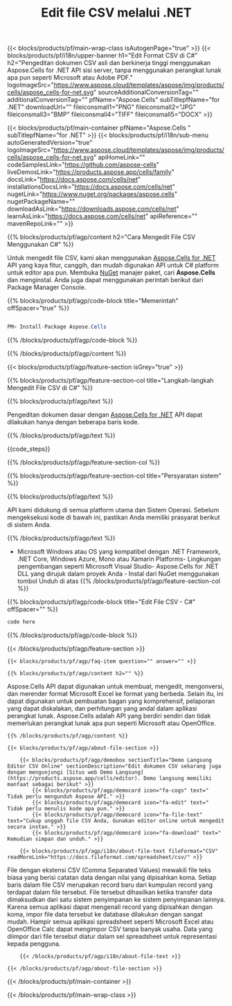 ﻿---
title: Edit file CSV melalui .NET 
url: /id/net/editor/csv/ 
description: C# kode sumber untuk mengedit dokumen CSV pada .NET Framework, .NET Core, Windows Azure, Mono atau Xamarin Platforms.
---
{{< blocks/products/pf/main-wrap-class isAutogenPage="true" >}}
{{< blocks/products/pf/i18n/upper-banner h1="Edit Format CSV di C#" h2="Pengeditan dokumen CSV asli dan berkinerja tinggi menggunakan Aspose.Cells for .NET API sisi server, tanpa menggunakan perangkat lunak apa pun seperti Microsoft atau Adobe PDF." logoImageSrc="https://www.aspose.cloud/templates/aspose/img/products/cells/aspose_cells-for-net.svg" sourceAdditionalConversionTag="" additionalConversionTag="" pfName="Aspose.Cells" subTitlepfName="for .NET" downloadUrl="" fileiconsmall1="PNG" fileiconsmall2="JPG" fileiconsmall3="BMP" fileiconsmall4="TIFF" fileiconsmall5="DOCX" >}}

{{< blocks/products/pf/main-container pfName="Aspose.Cells " subTitlepfName="for .NET" >}}
{{< blocks/products/pf/i18n/sub-menu autoGeneratedVersion="true" logoImageSrc="https://www.aspose.cloud/templates/aspose/img/products/cells/aspose_cells-for-net.svg" apiHomeLink="" codeSamplesLink="https://github.com/aspose-cells" liveDemosLink="https://products.aspose.app/cells/family" docsLink="https://docs.aspose.com/cells/net" installationsDocsLink="https://docs.aspose.com/cells/net" nugetLink="https://www.nuget.org/packages/aspose.cells" nugetPackageName="" downloadAsLink="https://downloads.aspose.com/cells/net" learnAsLink="https://docs.aspose.com/cells/net" apiReference="" mavenRepoLink="" >}}

{{% blocks/products/pf/agp/content h2="Cara Mengedit File CSV Menggunakan C#" %}}

Untuk mengedit file CSV, kami akan menggunakan <a href="https://products.aspose.com/cells/net">Aspose.Cells for .NET</a> API yang kaya fitur, canggih, dan mudah digunakan API untuk C# platform untuk editor apa pun. Membuka <a href="https://www.nuget.org/packages/aspose.cells">NuGet</a> manajer paket, cari <b>Aspose.Cells</b> dan menginstal. Anda juga dapat menggunakan perintah berikut dari Package Manager Console.

{{% blocks/products/pf/agp/code-block title="Memerintah" offSpacer="true" %}}

```cs

PM> Install-Package Aspose.Cells


```

{{% /blocks/products/pf/agp/code-block %}}

{{% /blocks/products/pf/agp/content %}}

{{< blocks/products/pf/agp/feature-section isGrey="true" >}}

{{% blocks/products/pf/agp/feature-section-col title="Langkah-langkah Mengedit File CSV di C#" %}}

{{% blocks/products/pf/agp/text %}}

 Pengeditan dokumen dasar dengan
 [Aspose.Cells for .NET](https://products.aspose.com/cells/net) 
 API dapat dilakukan hanya dengan beberapa baris kode.

{{% /blocks/products/pf/agp/text %}}

{{code_steps}}

{{% /blocks/products/pf/agp/feature-section-col %}}

{{% blocks/products/pf/agp/feature-section-col title="Persyaratan sistem" %}}

{{% blocks/products/pf/agp/text %}}

 API kami didukung di semua platform utama dan Sistem Operasi. Sebelum mengeksekusi kode di bawah ini, pastikan Anda memiliki prasyarat berikut di sistem Anda.

{{% /blocks/products/pf/agp/text %}}

- Microsoft Windows atau OS yang kompatibel dengan .NET Framework, .NET Core, Windows Azure, Mono atau Xamarin Platforms- Lingkungan pengembangan seperti Microsoft Visual Studio- Aspose.Cells for .NET DLL yang dirujuk dalam proyek Anda - Instal dari NuGet menggunakan tombol Unduh di atas
{{% /blocks/products/pf/agp/feature-section-col %}}

{{% blocks/products/pf/agp/code-block title="Edit File CSV - C#" offSpacer="" %}}

```cs
code here


```

{{% /blocks/products/pf/agp/code-block %}}

{{< /blocks/products/pf/agp/feature-section >}}

    {{< blocks/products/pf/agp/faq-item question="" answer="" >}}
 

<!-- aboutfile Starts -->

    {{% blocks/products/pf/agp/content h2="" %}}

Aspose.Cells API dapat digunakan untuk membuat, mengedit, mengonversi, dan merender format Microsoft Excel ke format yang berbeda. Selain itu, ini dapat digunakan untuk pembuatan bagan yang komprehensif, pelaporan yang dapat diskalakan, dan perhitungan yang andal dalam aplikasi perangkat lunak. Aspose.Cells adalah API yang berdiri sendiri dan tidak memerlukan perangkat lunak apa pun seperti Microsoft atau OpenOffice.    



    {{% /blocks/products/pf/agp/content %}}

    {{< blocks/products/pf/agp/about-file-section >}}

        {{< blocks/products/pf/agp/demobox sectionTitle="Demo Langsung Editor CSV Online" sectionDescription="Edit dokumen CSV sekarang juga dengan mengunjungi [Situs web Demo Langsung](https://products.aspose.app/cells/editor). Demo langsung memiliki manfaat sebagai berikut" >}}
            {{< blocks/products/pf/agp/democard icon="fa-cogs" text=" Tidak perlu mengunduh Aspose API." >}}
            {{< blocks/products/pf/agp/democard icon="fa-edit" text=" Tidak perlu menulis kode apa pun." >}}
            {{< blocks/products/pf/agp/democard icon="fa-file-text" text="Cukup unggah file CSV Anda, Gunakan editor online untuk mengedit secara instan." >}}
            {{< blocks/products/pf/agp/democard icon="fa-download" text=" Kemudian simpan dan unduh." >}}

        {{< blocks/products/pf/agp/i18n/about-file-text fileFormat="CSV" readMoreLink="https://docs.fileformat.com/spreadsheet/csv/" >}}
File dengan ekstensi CSV (Comma Separated Values) mewakili file teks biasa yang berisi catatan data dengan nilai yang dipisahkan koma. Setiap baris dalam file CSV merupakan record baru dari kumpulan record yang terdapat dalam file tersebut. File tersebut dihasilkan ketika transfer data dimaksudkan dari satu sistem penyimpanan ke sistem penyimpanan lainnya. Karena semua aplikasi dapat mengenali record yang dipisahkan dengan koma, impor file data tersebut ke database dilakukan dengan sangat mudah. Hampir semua aplikasi spreadsheet seperti Microsoft Excel atau OpenOffice Calc dapat mengimpor CSV tanpa banyak usaha. Data yang diimpor dari file tersebut diatur dalam sel spreadsheet untuk representasi kepada pengguna. 

        {{< /blocks/products/pf/agp/i18n/about-file-text >}}

    {{< /blocks/products/pf/agp/about-file-section >}}

<!-- aboutfile Ends -->



{{< /blocks/products/pf/main-container >}}
    
{{< /blocks/products/pf/main-wrap-class >}}